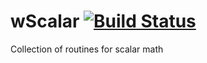 
# wScalar [![Build Status](https://travis-ci.org/Wandalen/wScalar.svg?branch=master)](https://travis-ci.org/Wandalen/wScalar)

Collection of routines for scalar math




